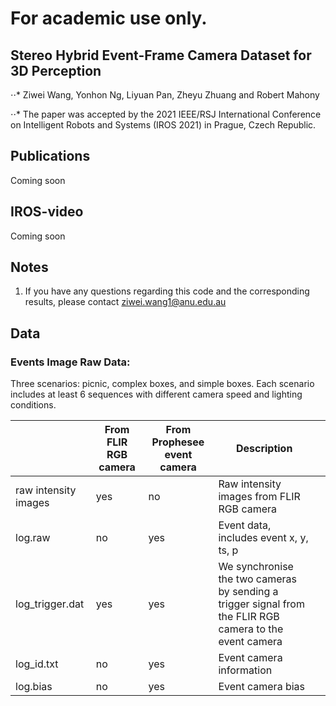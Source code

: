 # For academic use only.


## Stereo Hybrid Event-Frame Camera Dataset for 3D Perception

⋅⋅* Ziwei Wang, Yonhon Ng, Liyuan Pan, Zheyu Zhuang and Robert Mahony

⋅⋅* The paper was accepted by the 2021 IEEE/RSJ International Conference on Intelligent Robots and Systems (IROS 2021) in Prague, Czech Republic.
   
## Publications 
Coming soon

## IROS-video
Coming soon

## Notes 
1. If you have any questions regarding this code and the corresponding results, please contact ziwei.wang1@anu.edu.au

## Data 
### Events Image Raw Data:
Three scenarios: picnic, complex boxes, and simple boxes.
Each scenario includes at least 6 sequences with different camera speed and lighting conditions.

|                      | From FLIR RGB camera | From Prophesee event camera | Description                                                                                             |   |
|----------------------|----------------------|-----------------------------|---------------------------------------------------------------------------------------------------------|---|
| raw intensity images | yes                  | no                          | Raw intensity images from FLIR RGB camera                                                               |   |
| log.raw              | no                   | yes                         | Event data, includes event x, y, ts, p                                                                  |   |
| log_trigger.dat      | yes                  | yes                         | We synchronise the two cameras by sending a trigger signal from the FLIR RGB camera to the event camera |   |
| log_id.txt           | no                   | yes                         | Event camera information                                                                                |   |
| log.bias             | no                   | yes                         | Event camera bias                                                                                       |   |





